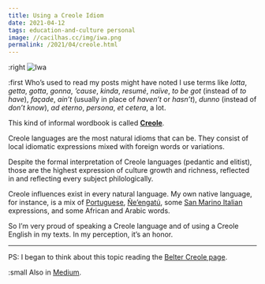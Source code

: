 ```yaml
---
title: Using a Creole Idiom
date: 2021-04-12
tags: education-and-culture personal
image: //cacilhas.cc/img/iwa.png
permalink: /2021/04/creole.html
---
```

[image]: {{{image}}}
[belter]: https://expanse.fandom.com/wiki/Belter_Creole
[creole-lang]: https://en.wikipedia.org/wiki/Creole_language
[Medium]: https://cacilhas.medium.com/using-a-creole-idiom-28ef23281668
[Ñe’engatú]: https://www.omniglot.com/writing/nheengatu.htm
[Portuguese]: https://theculturetrip.com/europe/portugal/articles/11-fascinating-facts-about-the-portuguese-language/
[San Marino Italian]: https://www.britannica.com/place/San-Marino-republic-Europe

:right ![Iwa][image]

:first Who’s used to read my posts might have noted I use terms like *lotta*,
*getta*, *gotta*, *gonna*, *’cause*, *kinda*, *resumé*, *naïve*, *to be got*
(instead of *to have*), *façade*, *ain’t* (usually in place of *haven’t* or
*hasn’t*), *dunno* (instead of *don’t know*), *ad eterno*, *persona*,
*et cetera*, a lot.

This kind of informal wordbook is called [**Creole**][creole-lang].

Creole languages are the most natural idioms that can be. They consist of
local idiomatic expressions mixed with foreign words or variations.

Despite the formal interpretation of Creole languages (pedantic and elitist),
those are the highest expression of culture growth and richness, reflected in
and reflecting every subject philologically.

Creole influences exist in every natural language. My own native language,
for instance, is a mix of [Portuguese][], [Ñe’engatú][], some
[San Marino Italian][] expressions, and some African and Arabic words.

So I’m very proud of speaking a Creole language and of using a Creole English
in my texts. In my perception, it’s an honor.

-----

PS: I began to think about this topic reading the [Belter Creole page][belter].

:small Also in [Medium][].
